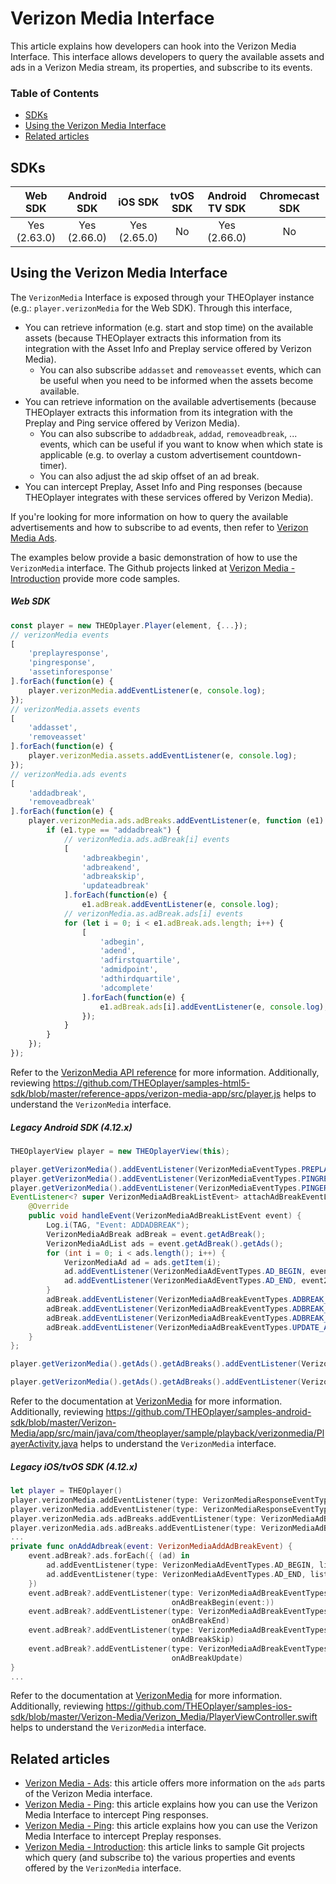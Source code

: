 # Verizon Media Interface

This article explains how developers can hook into the Verizon Media Interface. This interface allows developers to query the available assets and ads in a Verizon Media stream, its properties, and subscribe to its events.

### Table of Contents

- [SDKs](#sdks)
- [Using the Verizon Media Interface](#using-the-verizon-media-interface)
- [Related articles](#related-articles)

## SDKs

|   Web SDK    | Android SDK  |   iOS SDK    | tvOS SDK | Android TV SDK | Chromecast SDK |
| :----------: | :----------: | :----------: | :------: | :------------: | :------------: |
| Yes (2.63.0) | Yes (2.66.0) | Yes (2.65.0) |    No    |  Yes (2.66.0)  |       No       |

## Using the Verizon Media Interface

The `VerizonMedia` Interface is exposed through your THEOplayer instance (e.g.: `player.verizonMedia` for the Web SDK). Through this interface,

- You can retrieve information (e.g. start and stop time) on the available assets (because THEOplayer extracts this information from its integration with the Asset Info and Preplay service offered by Verizon Media).
  - You can also subscribe `addasset` and `removeasset` events, which can be useful when you need to be informed when the assets become available.
- You can retrieve information on the available advertisements (because THEOplayer extracts this information from its integration with the Preplay and Ping service offered by Verizon Media).
  - You can also subscribe to `addadbreak`, `addad`, `removeadbreak`, ... events, which can be useful if you want to know when which state is applicable (e.g. to overlay a custom advertisement countdown-timer).
  - You can also adjust the ad skip offset of an ad break.
- You can intercept Preplay, Asset Info and Ping responses (because THEOplayer integrates with these services offered by Verizon Media).

If you're looking for more information on how to query the available advertisements and how to subscribe to ad events, then refer to [Verizon Media Ads](02-ads.md).

The examples below provide a basic demonstration of how to use the `VerizonMedia` interface. The Github projects linked at [Verizon Media - Introduction](../../../how-to-guides/07-miscellaneous/02-verizon-media/00-introduction.md) provide more code samples.

##### Web SDK

```js
const player = new THEOplayer.Player(element, {...});
// verizonMedia events
[
    'preplayresponse',
    'pingresponse',
    'assetinforesponse'
].forEach(function(e) {
    player.verizonMedia.addEventListener(e, console.log);
});
// verizonMedia.assets events
[
    'addasset',
    'removeasset'
].forEach(function(e) {
    player.verizonMedia.assets.addEventListener(e, console.log);
});
// verizonMedia.ads events
[
    'addadbreak',
    'removeadbreak'
].forEach(function(e) {
    player.verizonMedia.ads.adBreaks.addEventListener(e, function (e1) {
        if (e1.type == "addadbreak") {
            // verizonMedia.ads.adBreak[i] events
            [
                'adbreakbegin',
                'adbreakend',
                'adbreakskip',
                'updateadbreak'
            ].forEach(function(e) {
                e1.adBreak.addEventListener(e, console.log);
            // verizonMedia.as.adBreak.ads[i] events
            for (let i = 0; i < e1.adBreak.ads.length; i++) {
                [
                    'adbegin',
                    'adend',
                    'adfirstquartile',
                    'admidpoint',
                    'adthirdquartile',
                    'adcomplete'
                ].forEach(function(e) {
                    e1.adBreak.ads[i].addEventListener(e, console.log);
                });
            }
        }
    });
});
```

Refer to the [VerizonMedia API reference](pathname:///theoplayer/v6/api-reference/web/interfaces/VerizonMedia.html) for more information. Additionally, reviewing https://github.com/THEOplayer/samples-html5-sdk/blob/master/reference-apps/verizon-media-app/src/player.js helps to understand the `VerizonMedia` interface.

##### Legacy Android SDK (4.12.x)

```java
THEOplayerView player = new THEOplayerView(this);

player.getVerizonMedia().addEventListener(VerizonMediaEventTypes.PREPLAYRESPONSE, event -> Log.i(TAG, "Event: PREPLAYRESPONSE"));
player.getVerizonMedia().addEventListener(VerizonMediaEventTypes.PINGRESPONSE, event -> Log.i(TAG, "Event: PINGRESPONSE"));
player.getVerizonMedia().addEventListener(VerizonMediaEventTypes.PINGERROR, event -> Log.i(TAG, "Event: PINGERROR"));
EventListener<? super VerizonMediaAdBreakListEvent> attachAdBreakEventListeners = new EventListener<VerizonMediaAdBreakListEvent>() {
    @Override
    public void handleEvent(VerizonMediaAdBreakListEvent event) {
        Log.i(TAG, "Event: ADDADBREAK");
        VerizonMediaAdBreak adBreak = event.getAdBreak();
        VerizonMediaAdList ads = event.getAdBreak().getAds();
        for (int i = 0; i < ads.length(); i++) {
            VerizonMediaAd ad = ads.getItem(i);
            ad.addEventListener(VerizonMediaAdEventTypes.AD_BEGIN, event2 -> Log.i(TAG, "Event: ADBEGIN"));
            ad.addEventListener(VerizonMediaAdEventTypes.AD_END, event2 -> Log.i(TAG, "Event: ADBEGIN"));
        }
        adBreak.addEventListener(VerizonMediaAdBreakEventTypes.ADBREAK_BEGIN, event2 -> Log.i(TAG, "Event: ADBREAKBEGIN"));
        adBreak.addEventListener(VerizonMediaAdBreakEventTypes.ADBREAK_END, event2 -> Log.i(TAG, "Event: ADBREAKEND"));
        adBreak.addEventListener(VerizonMediaAdBreakEventTypes.ADBREAK_SKIP, event2 -> Log.i(TAG, "Event: ADBREAKSKIP"));
        adBreak.addEventListener(VerizonMediaAdBreakEventTypes.UPDATE_ADBREAK, event2 -> Log.i(TAG, "Event: UPDATEADBREAK"));
    }
};

player.getVerizonMedia().getAds().getAdBreaks().addEventListener(VerizonMediaAdBreakListEventTypes.ADD_ADBREAK, attachAdBreakEventListeners);

player.getVerizonMedia().getAds().getAdBreaks().addEventListener(VerizonMediaAdBreakListEventTypes.REMOVE_ADBREAK, event -> Log.i(TAG, "Event: REMOVEADBREAK"))
```

Refer to the documentation at [VerizonMedia](pathname:///theoplayer/v6/api-reference/android/com/theoplayer/android/api/verizonmedia/VerizonMedia.html) for more information. Additionally, reviewing https://github.com/THEOplayer/samples-android-sdk/blob/master/Verizon-Media/app/src/main/java/com/theoplayer/sample/playback/verizonmedia/PlayerActivity.java helps to understand the `VerizonMedia` interface.

##### Legacy iOS/tvOS SDK (4.12.x)

```swift
let player = THEOplayer()
player.verizonMedia.addEventListener(type: VerizonMediaResponseEventTypes.PREPLAY_RESPONSE, listener: onPreplayResponse)
player.verizonMedia.addEventListener(type: VerizonMediaResponseEventTypes.PING_RESPONSE, listener: onPingResponse)
player.verizonMedia.ads.adBreaks.addEventListener(type: VerizonMediaAdBreakArrayEventTypes.ADD_AD_BREAK, listener: onAddAdbreak)
player.verizonMedia.ads.adBreaks.addEventListener(type: VerizonMediaAdBreakArrayEventTypes.REMOVE_AD_BREAK, listener: onRemoveAdbreak)
...
private func onAddAdbreak(event: VerizonMediaAddAdBreakEvent) {
    event.adBreak?.ads.forEach({ (ad) in
    	ad.addEventListener(type: VerizonMediaAdEventTypes.AD_BEGIN, listener: onAdBegin)
        ad.addEventListener(type: VerizonMediaAdEventTypes.AD_END, listener: onAdEnd)
    })
    event.adBreak?.addEventListener(type: VerizonMediaAdBreakEventTypes.AD_BREAK_BEGIN, listener:
                                    onAdBreakBegin(event:))
    event.adBreak?.addEventListener(type: VerizonMediaAdBreakEventTypes.AD_BREAK_END, listener:
                                    onAdBreakEnd)
    event.adBreak?.addEventListener(type: VerizonMediaAdBreakEventTypes.AD_BREAK_SKIP, listener:
                                    onAdBreakSkip)
    event.adBreak?.addEventListener(type: VerizonMediaAdBreakEventTypes.AD_BREAK_UPDATE, listener:
                                    onAdBreakUpdate)
}
...
```

Refer to the documentation at [VerizonMedia](pathname:///theoplayer/v6/api-reference/ios/Protocols/VerizonMedia.html) for more information. Additionally, reviewing https://github.com/THEOplayer/samples-ios-sdk/blob/master/Verizon-Media/Verizon_Media/PlayerViewController.swift helps to understand the `VerizonMedia` interface.

## Related articles

- [Verizon Media - Ads](../../../how-to-guides/07-miscellaneous/02-verizon-media/02-ads.md): this article offers more information on the `ads` parts of the Verizon Media interface.
- [Verizon Media - Ping](../../../how-to-guides/07-miscellaneous/02-verizon-media/03-ping.md): this article explains how you can use the Verizon Media Interface to intercept Ping responses.
- [Verizon Media - Ping](../../../how-to-guides/07-miscellaneous/02-verizon-media/01-preplay.md): this article explains how you can use the Verizon Media Interface to intercept Preplay responses.
- [Verizon Media - Introduction](../../../how-to-guides/07-miscellaneous/02-verizon-media/00-introduction.md): this article links to sample Git projects which query (and subscribe to) the various properties and events offered by the `VerizonMedia` interface.
